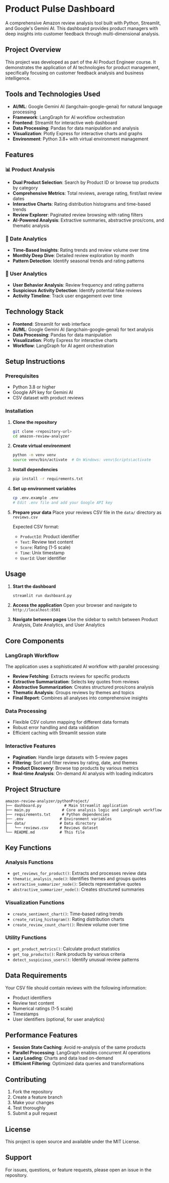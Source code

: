 # Product Pulse Dashboard

A comprehensive Amazon review analysis tool built with Python, Streamlit, and Google's Gemini AI. This dashboard provides product managers with deep insights into customer feedback through multi-dimensional analysis.

## Project Overview

This project was developed as part of the AI Product Engineer course. It demonstrates the application of AI technologies for product management, specifically focusing on customer feedback analysis and business intelligence.

## Tools and Technologies Used

- **AI/ML**: Google Gemini AI (langchain-google-genai) for natural language processing
- **Framework**: LangGraph for AI workflow orchestration
- **Frontend**: Streamlit for interactive web dashboard
- **Data Processing**: Pandas for data manipulation and analysis
- **Visualization**: Plotly Express for interactive charts and graphs
- **Environment**: Python 3.8+ with virtual environment management

## Features

### 📊 Product Analysis
- **Dual Product Selection**: Search by Product ID or browse top products by category
- **Comprehensive Metrics**: Total reviews, average rating, first/last review dates
- **Interactive Charts**: Rating distribution histograms and time-based trends
- **Review Explorer**: Paginated review browsing with rating filters
- **AI-Powered Analysis**: Extractive summaries, abstractive pros/cons, and thematic analysis

### 📅 Date Analytics
- **Time-Based Insights**: Rating trends and review volume over time
- **Monthly Deep Dive**: Detailed review exploration by month
- **Pattern Detection**: Identify seasonal trends and rating patterns

### 👥 User Analytics
- **User Behavior Analysis**: Review frequency and rating patterns
- **Suspicious Activity Detection**: Identify potential fake reviews
- **Activity Timeline**: Track user engagement over time

## Technology Stack

- **Frontend**: Streamlit for web interface
- **AI/ML**: Google Gemini AI (langchain-google-genai) for text analysis
- **Data Processing**: Pandas for data manipulation
- **Visualization**: Plotly Express for interactive charts
- **Workflow**: LangGraph for AI agent orchestration

## Setup Instructions

### Prerequisites
- Python 3.8 or higher
- Google API key for Gemini AI
- CSV dataset with product reviews

### Installation

1. **Clone the repository**
   ```bash
   git clone <repository-url>
   cd amazon-review-analyzer
   ```

2. **Create virtual environment**
   ```bash
   python -m venv venv
   source venv/bin/activate  # On Windows: venv\Scripts\activate
   ```

3. **Install dependencies**
   ```bash
   pip install -r requirements.txt
   ```

4. **Set up environment variables**
   ```bash
   cp .env.example .env
   # Edit .env file and add your Google API key
   ```

5. **Prepare your data**
   Place your reviews CSV file in the `data/` directory as `reviews.csv`
   
   Expected CSV format:
   - `ProductId`: Product identifier
   - `Text`: Review text content
   - `Score`: Rating (1-5 scale)
   - `Time`: Unix timestamp
   - `UserId`: User identifier

## Usage

1. **Start the dashboard**
   ```bash
   streamlit run dashboard.py
   ```

2. **Access the application**
   Open your browser and navigate to `http://localhost:8501`

3. **Navigate between pages**
   Use the sidebar to switch between Product Analysis, Date Analytics, and User Analytics

## Core Components

### LangGraph Workflow
The application uses a sophisticated AI workflow with parallel processing:
- **Review Fetching**: Extracts reviews for specific products
- **Extractive Summarization**: Selects key quotes from reviews
- **Abstractive Summarization**: Creates structured pros/cons analysis
- **Thematic Analysis**: Groups reviews by themes and topics
- **Final Report**: Combines all analyses into comprehensive insights

### Data Processing
- Flexible CSV column mapping for different data formats
- Robust error handling and data validation
- Efficient caching with Streamlit session state

### Interactive Features
- **Pagination**: Handle large datasets with 5-review pages
- **Filtering**: Sort and filter reviews by rating, date, and themes
- **Product Discovery**: Browse top products by various metrics
- **Real-time Analysis**: On-demand AI analysis with loading indicators

## Project Structure

```
amazon-review-analyzer/pythonProject/
├── dashboard.py          # Main Streamlit application
├── main.py              # Core analysis logic and LangGraph workflow
├── requirements.txt     # Python dependencies
├── .env                # Environment variables
├── data/               # Data directory
│   └── reviews.csv     # Reviews dataset
└── README.md           # This file
```

## Key Functions

### Analysis Functions
- `get_reviews_for_product()`: Extracts and processes review data
- `thematic_analysis_node()`: Identifies themes and groups quotes
- `extractive_summarizer_node()`: Selects representative quotes
- `abstractive_summarizer_node()`: Creates structured summaries

### Visualization Functions
- `create_sentiment_chart()`: Time-based rating trends
- `create_rating_histogram()`: Rating distribution charts
- `create_review_count_chart()`: Review volume over time

### Utility Functions
- `get_product_metrics()`: Calculate product statistics
- `get_top_products()`: Rank products by various criteria
- `detect_suspicious_users()`: Identify unusual review patterns

## Data Requirements

Your CSV file should contain reviews with the following information:
- Product identifiers
- Review text content
- Numerical ratings (1-5 scale)
- Timestamps
- User identifiers (optional, for user analytics)

## Performance Features

- **Session State Caching**: Avoid re-analysis of the same products
- **Parallel Processing**: LangGraph enables concurrent AI operations
- **Lazy Loading**: Charts and data load on-demand
- **Efficient Filtering**: Optimized data queries and transformations

## Contributing

1. Fork the repository
2. Create a feature branch
3. Make your changes
4. Test thoroughly
5. Submit a pull request

## License

This project is open source and available under the MIT License.

## Support

For issues, questions, or feature requests, please open an issue in the repository.